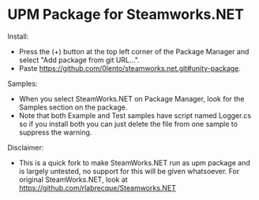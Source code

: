UPM Package for Steamworks.NET
=======

Install:
* Press the (+) button at the top left corner of the Package Manager and select "Add package from git URL...".
* Paste https://github.com/0lento/steamworks.net.git#unity-package.


Samples:
* When you select SteamWorks.NET on Package Manager, look for the Samples section on the package.
* Note that both Example and Test samples have script named Logger.cs so if you install both you can just delete the file from one sample to suppress the warning.


Disclaimer:
* This is a quick fork to make SteamWorks.NET run as upm package and is largely untested, no support for this will be given whatsoever. For original SteamWorks.NET, look at https://github.com/rlabrecque/Steamworks.NET